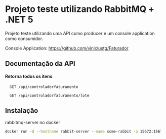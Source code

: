 
# Projeto teste utilizando RabbitMQ + .NET 5

Projeto teste utilizando uma API como producer e um console application como consumidor.

Console Application:
https://github.com/viniciustg/Faturador


## Documentação da API

#### Retorna todos os itens

```http
  GET /api/controladorfaturamento
```

```http
  GET /api/controladorfaturamento/lote
```


## Instalação

rabbitmq-server no docker

```bash
docker run -d --hostname rabbit-server --name some-rabbit -p 15672:15672 -p 5672:5672 rabbitmq:3-management
```
    
